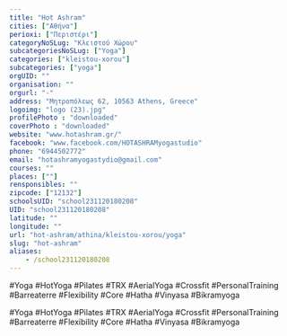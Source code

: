 ```yaml
---
title: "Hot Ashram"
cities: ["Αθήνα"]
perioxi: ["Περιστέρι"]
categoryNoSLug: "Κλειστού Χώρου"
subcategoriesNoSLug: ["Yoga"]
categories: ["kleistou-xorou"]
subcategories: ["yoga"]
orgUID: ""
organisation: ""
orgurl: "-"
address: "Μητροπόλεως 62, 10563 Athens, Greece"
logoimg: "logo (23).jpg"
profilePhoto : "downloaded"
coverPhoto : "downloaded"
website: "www.hotashram.gr/"
facebook: "www.facebook.com/HOTASHRAMyogastudio"
phone: "6944502772"
email: "hotashramyogastydio@gmail.com"
courses: ""
places: [""]
rensponsibles: ""
zipcode: ["12132"]
schoolsUID: "school231120180208"
UID: "school231120180208"
latitude: ""
longitude: ""
url: "hot-ashram/athina/kleistou-xorou/yoga"
slug: "hot-ashram"
aliases:
    - /school231120180208
---
```



#Yoga #HotYoga #Pilates #TRX #AerialYoga #Crossfit #PersonalTraining #Barreaterre #Flexibility #Core #Hatha #Vinyasa #Bikramyoga

#Yoga #HotYoga #Pilates #TRX #AerialYoga #Crossfit #PersonalTraining #Barreaterre #Flexibility #Core #Hatha #Vinyasa #Bikramyoga